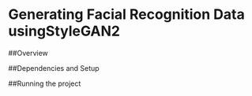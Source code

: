 # Generating Facial Recognition Data usingStyleGAN2
##Overview

##Dependencies and Setup

##Running the project
